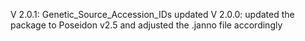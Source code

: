 V 2.0.1: Genetic_Source_Accession_IDs updated
V 2.0.0: updated the package to Poseidon v2.5 and adjusted the .janno file accordingly
